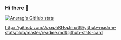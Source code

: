 ### Hi there 👋

<!--
**JosephRHopkins88/JosephRHopkins88** is a ✨ _special_ ✨ repository because its `README.md` (this file) appears on your GitHub profile.

Here are some ideas to get you started:

- 🔭 I’m currently working on ...
- 🌱 I’m currently learning ...
- 👯 I’m looking to collaborate on ...
- 🤔 I’m looking for help with ...
- 💬 Ask me about ...
- 📫 How to reach me: ...
- 😄 Pronouns: ...
- ⚡ Fun fact: ...
-->
[![Anurag's GitHub stats](https://github-readme-stats.vercel.app/api?username=JosephRHopkins88)](https://github.com/JosephRHopkins88/github-readme-stats)

https://github.com/JosephRHopkins88/github-readme-stats/blob/master/readme.md#github-stats-card
